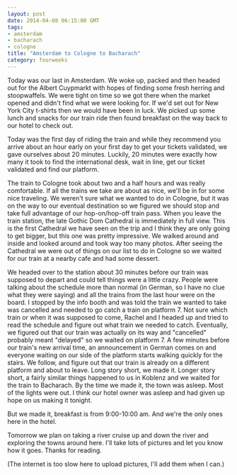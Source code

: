 ```yaml
---
layout: post
date: 2014-04-08 06:15:00 GMT
tags:
- amsterdam
- bacharach
- cologne
title: "Amsterdam to Cologne to Bacharach"
category: fourweeks
---
```

<p><span>Today was our last in Amsterdam. We woke up, packed and then headed out for the Albert Cuypmarkt with hopes of finding some fresh herring and stoopwaffels. We were tight on time so we got there when the market opened and didn't find what we were looking for. If we'd set out for New York City t-shirts then we would have been in luck. We picked up some lunch and snacks for our train ride then found breakfast on the way back to our hotel to check out.</span></p>
<p>Today was the first day of riding the train and while they recommend you arrive about an hour early on your first day to get your tickets validated, we gave ourselves about 20 minutes. Luckily, 20 minutes were exactly how many it took to find the international desk, wait in line, get our ticket validated and find our platform.</p>
<p>The train to Cologne took about two and a half hours and was really comfortable. If all the trains we take are about as nice, we'll be in for some nice traveling. We weren't sure what we wanted to do in Cologne, but it was on the way to our eventual destination so we figured we should stop and take full advantage of our hop-on/hop-off train pass. When you leave the train station, the late Gothic Dom Cathedral is immediately in full view. This is the first Cathedral we have seen on the trip and I think they are only going to get bigger, but this one was pretty impressive. We walked around and inside and looked around and took way too many photos. After seeing the Cathedral we were out of things on our list to do in Cologne so we waited for our train at a nearby cafe and had some dessert.</p>
<p>We headed over to the station about 30 minutes before our train was supposed to depart and could tell things were a little crazy. People were talking about the schedule more than normal (in German, so I have no clue what they were saying) and all the trains from the last hour were on the board. I stopped by the info booth and was told the train we wanted to take was cancelled and needed to go catch a train on platform 7. Not sure which train or when it was supposed to come, Rachel and I headed up and tried to read the schedule and figure out what train we needed to catch. Eventually, we figured out that our train was actually on its way and "cancelled" probably meant "delayed" so we waited on platform 7. A few minutes before our train's new arrival time, an announcement in German comes on and everyone waiting on our side of the platform starts walking quickly for the stairs. We follow, and figure out that our train is already on a different platform and about to leave. Long story short, we made it. Longer story short, a fairly similar things happened to us in Koblenz and we waited for the train to Bacharach. By the time we made it, the town was asleep. Most of the lights were out. I think our hotel owner was asleep and had given up hope on us making it tonight.</p>
<p>But we made it, breakfast is from 9:00-10:00 am. And we're the only ones here in the hotel.</p>
<p>Tomorrow we plan on taking a river cruise up and down the river and exploring the towns around here. I'll take lots of pictures and let you know how it goes. Thanks for reading.</p>
<p>(The internet is too slow here to upload pictures, I'll add them when I can.)</p>

